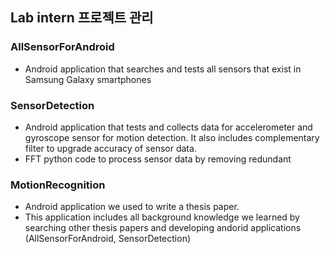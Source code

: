 ## Lab intern 프로젝트 관리

### AllSensorForAndroid
- Android application that searches and tests all sensors that exist in Samsung Galaxy smartphones

### SensorDetection
- Android application that tests and collects data for accelerometer and gyroscope sensor for motion detection. It also includes complementary filter to upgrade accuracy of sensor data.
- FFT python code to process sensor data by removing redundant

 ### MotionRecognition
 - Android application we used to write a thesis paper.
 - This application includes all background knowledge we learned by searching other thesis papers and developing andorid applications (AllSensorForAndroid, SensorDetection)

